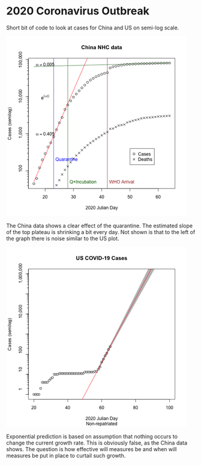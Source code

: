 # 2020 Coronavirus Outbreak

Short bit of code to look at cases for China and US on semi-log scale.


![China Data](./China.png)

The China data shows a clear effect of the quarantine. The estimated slope of the top plateau is shrinking a bit every day. Not shown is that to the left of the graph there is noise similar to the US plot.

![US Data](./us.png)

Exponential prediction is based on assumption that nothing occurs to change the current growth rate. This is obviously false, as the China data shows. The question is how effective will measures be and when will measures be put in place to curtail such growth.
